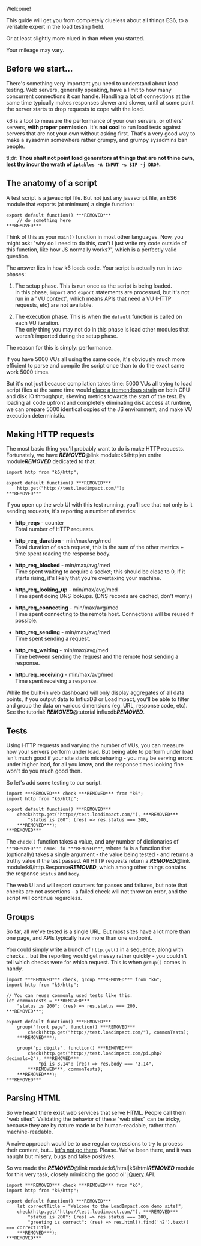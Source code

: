 Welcome!

This guide will get you from completely clueless about all things ES6, to a veritable expert in the load testing field.

Or at least slightly more clued in than when you started.

Your mileage may vary.

Before we start...
------------------

There's something very important you need to understand about load testing. Web servers, generally speaking, have a limit to how many concurrent connections it can handle. Handling a lot of connections at the same time typically makes responses slower and slower, until at some point the server starts to drop requests to cope with the load.

k6 is a tool to measure the performance of your own servers, or others' servers, **with proper permission**. It's **not cool** to run load tests against servers that are not your own without asking first. That's a very good way to make a sysadmin somewhere rather grumpy, and grumpy sysadmins ban people.

tl;dr: **Thou shalt not point load generators at things that are not thine own, lest thy incur the wrath of `iptables -A INPUT -s $IP -j DROP`.**

The anatomy of a script
-----------------------

A test script is a javascript file. But not just any javascript file, an ES6 module that exports (at minimum) a single function:

```es6
export default function() ***REMOVED***
    // do something here
***REMOVED***
```

Think of this as your `main()` function in most other languages. Now, you might ask: "why do I need to do this, can't I just write my code outside of this function, like how JS normally works?", which is a perfectly valid question.

The answer lies in how k6 loads code. Your script is actually run in two phases:

1.  The setup phase. This is run once as the script is being loaded.  
    In this phase, `import` and `export` statements are processed, but it's not run in a "VU context", which means APIs that need a VU (HTTP requests, etc) are not available.

2.  The execution phase. This is when the `default` function is called on each VU iteration.  
    The only thing you may not do in this phase is load other modules that weren't imported during the setup phase.

The reason for this is simply: performance.

If you have 5000 VUs all using the same code, it's obviously much more efficient to parse and compile the script once than to do the exact same work 5000 times.

But it's not just because compilation takes time: 5000 VUs all trying to load script files at the same time would [place a tremendous strain](https://en.wikipedia.org/wiki/Thundering_herd_problem) on both CPU and disk IO throughput, skewing metrics towards the start of the test. By loading all code upfront and completely eliminating disk access at runtime, we can prepare 5000 identical copies of the JS environment, and make VU execution deterministic.

Making HTTP requests
--------------------

The most basic thing you'll probably want to do is make HTTP requests. Fortunately, we have ***REMOVED***@link module:k6/http|an entire module***REMOVED*** dedicated to that.

```es6
import http from "k6/http";

export default function() ***REMOVED***
    http.get("http://test.loadimpact.com/");
***REMOVED***
```

If you open up the web UI with this test running, you'll see that not only is it sending requests, it's reporting a number of metrics:

* **http_reqs** - counter  
  Total number of HTTP requests.

* **http_req_duration** - min/max/avg/med  
  Total duration of each request, this is the sum of the other metrics + time spent reading the response body.

* **http_req_blocked** - min/max/avg/med  
  Time spent waiting to acquire a socket; this should be close to 0, if it starts rising, it's likely that you're overtaxing your machine.

* **http_req_looking_up** - min/max/avg/med  
  Time spent doing DNS lookups. (DNS records are cached, don't worry.)
  
* **http_req_connecting** - min/max/avg/med  
  Time spent connecting to the remote host. Connections will be reused if possible.
  
* **http_req_sending** - min/max/avg/med  
  Time spent sending a request.
  
* **http_req_waiting** - min/max/avg/med  
  Time between sending the request and the remote host sending a response.
  
* **http_req_receiving** - min/max/avg/med  
  Time spent receiving a response.

While the built-in web dashboard will only display aggregates of all data points, if you output data to InfluxDB or LoadImpact, you'll be able to filter and group the data on various dimensions (eg. URL, response code, etc). See the tutorial: ***REMOVED***@tutorial influxdb***REMOVED***.

Tests
-----

Using HTTP requests and varying the number of VUs, you can measure how your servers perform under load. But being able to perform under load isn't much good if your site starts misbehaving - you may be serving errors under higher load, for all you know, and the response times looking fine won't do you much good then.

So let's add some testing to our script.

```es6
import ***REMOVED*** check ***REMOVED*** from "k6";
import http from "k6/http";

export default function() ***REMOVED***
    check(http.get("http://test.loadimpact.com/"), ***REMOVED***
        "status is 200": (res) => res.status === 200,
    ***REMOVED***);
***REMOVED***
```

The `check()` function takes a value, and any number of dictionaries of `***REMOVED*** name: fn ***REMOVED***`, where `fn` is a function that (optionally) takes a single argument - the value being tested - and returns a truthy value if the test passed. All HTTP requests return a ***REMOVED***@link module:k6/http.Response***REMOVED***, which among other things contains the response `status` and `body`.

The web UI and will report counters for passes and failures, but note that checks are not assertions - a failed check will not throw an error, and the script will continue regardless.

Groups
------

So far, all we've tested is a single URL. But most sites have a lot more than one page, and APIs typically have more than one endpoint.

You could simply write a bunch of `http.get()` in a sequence, along with checks... but the reporting would get messy rather quickly - you couldn't tell which checks were for which request. This is when `group()` comes in handy.

```es6
import ***REMOVED*** check, group ***REMOVED*** from "k6";
import http from "k6/http";

// You can reuse commonly used tests like this.
let commonTests = ***REMOVED***
    "status is 200": (res) => res.status === 200,
***REMOVED***;

export default function() ***REMOVED***
    group("front page", function() ***REMOVED***
        check(http.get("http://test.loadimpact.com/"), commonTests);
    ***REMOVED***);
    
    group("pi digits", function() ***REMOVED***
        check(http.get("http://test.loadimpact.com/pi.php?decimals=2"), ***REMOVED***
            "pi is 3.14": (res) => res.body === "3.14",
        ***REMOVED***, commonTests);
    ***REMOVED***);
***REMOVED***
```

Parsing HTML
------------

So we heard there exist web services that serve HTML. People call them "web sites". Validating the behavior of these "web sites" can be tricky, because they are by nature made to be human-readable, rather than machine-readable.

A naive approach would be to use regular expressions to try to process their content, but... [let's not go there](http://stackoverflow.com/a/1732454/386580). Please. We've been there, and it was naught but misery, bugs and false positives.

So we made the ***REMOVED***@link module:k6/html|k6/html***REMOVED*** module for this very task, closely mimicking the good ol' [jQuery](https://jquery.com/) API.

```es6
import ***REMOVED*** check ***REMOVED*** from "k6";
import http from "k6/http";

export default function() ***REMOVED***
    let correctTitle = "Welcome to the LoadImpact.com demo site!";
    check(http.get("http://test.loadimpact.com/"), ***REMOVED***
        "status is 200": (res) => res.status === 200,
        "greeting is correct": (res) => res.html().find('h2').text() === correctTitle,
    ***REMOVED***);
***REMOVED***
```
